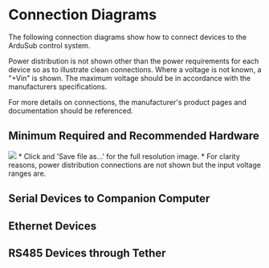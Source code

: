# Connection Diagrams

The following connection diagrams show how to connect devices to the ArduSub control system. 

Power distribution is not shown other than the power requirements for each device so as to illustrate clean connections. Where a voltage is not known, a "+Vin" is shown. The maximum voltage should be in accordance with the manufacturers specifications.

For more details on connections, the manufacturer's product pages and documentation should be referenced.

## Minimum Required and Recommended Hardware

<img src="https://github.com/bluerobotics/ardusub-gitbook/blob/ArduSub-Docs-Overhaul/images/introduction/hardware/Connection-Diagram-R1.png" class="img-responsive img-center" style="max-height:600px;">
* Click and 'Save file as...' for the full resolution image.
* For clarity reasons, power distribution connections are not shown but the input voltage ranges are.

## Serial Devices to Companion Computer

## Ethernet Devices

## RS485 Devices through Tether




